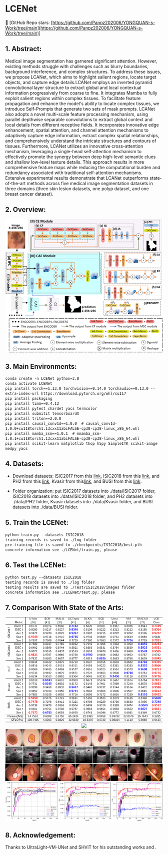 # LCENet

👋 [GitHub Repo stars: [https://github.com/Panpz202006/YONGQUAN-s-Work/tree/main](https://github.com/Panpz202006/YONGQUAN-s-Work/tree/main)]

## 1. Abstract:

Medical image segmentation has garnered significant attention. However, existing methods struggle with challenges such as blurry boundaries, background interference, and complex structures. To address these issues, we propose LCANet, which aims to highlight salient regions, locate target objects, and capture edge details.LCANet employs an inverted pyramid convolutional layer structure to extract global and local contextual information progressively from coarse to fine. It integrates Mamba to fully exploit salient regions within complex tissues. To facilitate feature propagation and enhance the model's ability to locate complex tissues, we introduce Self-Prompts that generate two sets of mask prompts. LCANet also adopts a novel multi-scale feature processing mechanism, using parallel depthwise separable convolutions to extract global context and local details from different receptive fields. It incorporates innovative edge enhancement, spatial attention, and channel attention mechanisms to adaptively capture edge information, extract complex spatial relationships, and comprehensively understand the intricate structures and contours of tissues. Furthermore, LCANet utilizes an innovative cross-attention mechanism, leveraging a single-head self-attention mechanism to effectively promote the synergy between deep high-level semantic clues and shallow low-level texture details. This approach results in more comprehensive feature maps while reducing the computational burden and redundancy associated with traditional self-attention mechanisms.	Extensive experimental results demonstrate that LCANet outperforms state-of-the-art methods across five medical image segmentation datasets in three domains (three skin lesion datasets, one polyp dataset, and one breast cancer dataset). 

## 2. Overview:

<div align="center">
<img src="Test/Figs/network.png" />
</div>


## 3. Main Environments:

```
conda create -n LCENet python=3.8
conda activate LCENet
pip install torch==1.13.0 torchvision==0.14.0 torchaudio==0.13.0 --extra-index-url https://download.pytorch.org/whl/cu117
pip install packaging
pip install timm==0.4.12
pip install pytest chardet yacs termcolor
pip install submitit tensorboardX
pip install triton==2.0.0
pip install causal_conv1d==1.0.0  # causal_conv1d-1.0.0+cu118torch1.13cxx11abiFALSE-cp38-cp38-linux_x86_64.whl
pip install mamba_ssm==1.0.1  # mmamba_ssm-1.0.1+cu118torch1.13cxx11abiFALSE-cp38-cp38-linux_x86_64.whl
pip install scikit-learn matplotlib thop h5py SimpleITK scikit-image medpy yacs
```

## 4. Datasets: 

- Download datasets: ISIC2017 from this [link](https://challenge.isic-archive.com/data/#2017), ISIC2018 from this [link](https://challenge.isic-archive.com/data/#2018), and PH2 from this [link](https://www.dropbox.com/scl/fi/epzcoqeyr1v9qlv/PH2Dataset.rar?rlkey=6mt2jlvwfkditkyg12xdei6ux&e=1), Kvasir from this[link](https://link.zhihu.com/?target=https%3A//datasets.simula.no/downloads/kvasir-seg.zip), and BUSI from this [link](https://scholar.cu.edu.eg/?q=afahmy/pages/dataset).

- Folder organization: put ISIC2017 datasets into ./data/ISIC2017 folder, ISIC2018 datasets into ./data/ISIC2018 folder, and PH2 datasets into ./data/PH2 folder, Kvasir datasets into ./data/Kvasir folder, and BUSI datasets into ./data/BUSI folder.
  
## 5. Train the LCENet:

```
python train.py --datasets ISIC2018
training records is saved to ./log folder
pre-training file is saved to ./checkpoints/ISIC2018/best.pth
concrete information see ./LCENet/train.py, please
```

## 6. Test the LCENet:

```
python test.py --datasets ISIC2018
testing records is saved to ./log folder
testing results are saved to ./Test/ISIC2018/images folder
concrete information see ./LCENet/test.py, please
```
  
## 7. Comparison With State of the Arts:

<div align="center">
<img src="Test/Figs/comparative_table.png" />
</div>

<div align="center">
<img src="Test/Figs/comparative.png" />
</div>

<div align="center">
<img src="Test/Figs/line.png" />
</div>

<div align="center">
<img src="Test/Figs/curve.png" />
</div>

## 8. Acknowledgement:

Thanks to UltraLight-VM-UNet and SHViT for his outstanding works and .
